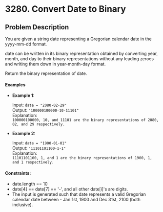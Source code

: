 # 3280. Convert Date to Binary

## Problem Description

You are given a string date representing a Gregorian calendar date in the yyyy-mm-dd format.

date can be written in its binary representation obtained by converting year, month, and day to their binary representations without any leading zeroes and writing them down in year-month-day format.

Return the binary representation of date.

#### Examples

- **Example 1:**

    Input: `date = "2080-02-29"`\
    Output: `"100000100000-10-11101"`\
    Explanation: \
    `100000100000, 10, and 11101 are the binary representations of 2080, 02, and 29 respectively.`

- **Example 2:**

    Input: `date = "1900-01-01"`\
    Output: `"11101101100-1-1"`\
    Explanation: \
    `11101101100, 1, and 1 are the binary representations of 1900, 1, and 1 respectively.`

 

#### Constraints:

- date.length == 10
- date[4] == date[7] == '-', and all other date[i]'s are digits.
- The input is generated such that date represents a valid Gregorian calendar date between - Jan 1st, 1900 and Dec 31st, 2100 (both inclusive).